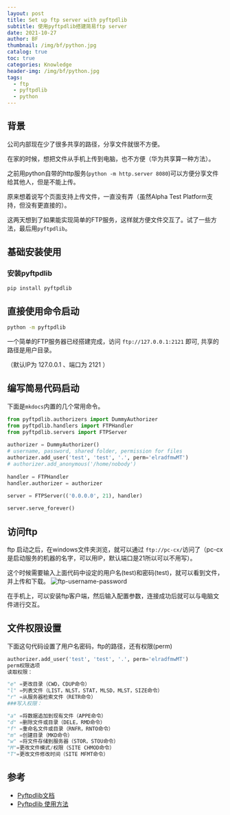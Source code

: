 ```yaml
---
layout: post
title: Set up ftp server with pyftpdlib
subtitle: 使用pyftpdlib搭建简易ftp server
date: 2021-10-27
author: BF
thumbnail: /img/bf/python.jpg
catalog: true
toc: true
categories: Knowledge
header-img: /img/bf/python.jpg
tags:
  - ftp
  - pyftpdlib
  - python
---
```


## 背景

公司内部现在少了很多共享的路径，分享文件就很不方便。

在家的时候，想把文件从手机上传到电脑，也不方便（华为共享算一种方法）。

之前用python自带的http服务(`python -m http.server 8080`)可以方便分享文件给其他人，但是不能上传。

原来想着说写个页面支持上传文件，一直没有弄（虽然Alpha Test Platform支持，但没有更直接的）。

这两天想到了如果能实现简单的FTP服务，这样就方便文件交互了。试了一些方法，最后用`pyftpdlib`。

<!--more-->
## 基础安装使用

### 安装pyftpdlib

```bash
pip install pyftpdlib
```

## 直接使用命令启动

```bash
python -m pyftpdlib
```

一个简单的FTP服务器已经搭建完成，访问 `ftp://127.0.0.1:2121` 即可, 共享的路径是用户目录。

（默认IP为 127.0.0.1 、端口为 2121 ）

## 编写简易代码启动

下面是`mkdocs`内置的几个常用命令。

```python
from pyftpdlib.authorizers import DummyAuthorizer
from pyftpdlib.handlers import FTPHandler
from pyftpdlib.servers import FTPServer
 
authorizer = DummyAuthorizer()
# username, password, shared folder, permission for files
authorizer.add_user('test', 'test', '.', perm='elradfmwMT')
# authorizer.add_anonymous('/home/nobody')
 
handler = FTPHandler
handler.authorizer = authorizer
 
server = FTPServer(('0.0.0.0', 21), handler)

server.serve_forever()
```

## 访问ftp

ftp 启动之后，在windows文件夹浏览，就可以通过 `ftp://pc-cx/`访问了（pc-cx是启动服务的机器的名字，可以用IP，默认端口是21所以可以不用写）。

这个时候需要输入上面代码中设定的用户名(test)和密码(test)，就可以看到文件，并上传和下载。
![ftp-username-password](/img/post/2021/10/pyftpdlib/username-password.png)

在手机上，可以安装ftp客户端，然后输入配置参数，连接成功后就可以与电脑文件进行交互。

## 文件权限设置

下面这句代码设置了用户名密码，ftp的路径，还有权限(perm)

```python
authorizer.add_user('test', 'test', '.', perm='elradfmwMT')
perm权限选项
读取权限：

"e" =更改目录（CWD，CDUP命令）
"l" =列表文件（LIST，NLST，STAT，MLSD，MLST，SIZE命令）
"r" =从服务器检索文件（RETR命令）
###写入权限：

"a" =将数据追加到现有文件（APPE命令）
"d" =删除文件或目录（DELE，RMD命令）
"f" =重命名文件或目录（RNFR，RNTO命令）
"m" =创建目录（MKD命令）
"w" =将文件存储到服务器（STOR，STOU命令）
"M"=更改文件模式/权限（SITE CHMOD命令）
"T"=更改文件修改时间（SITE MFMT命令）

```

## 参考

* [Pyftpdlib文档](http://pyftpdlib.readthedocs.io/en/latest/index.html)
* [Pyftpdlib 使用方法](https://blog.csdn.net/xuq09/article/details/84936853)
